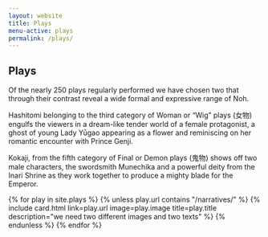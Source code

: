 ```yaml
---
layout: website
title: Plays
menu-active: plays
permalink: /plays/
---
```

<main class="page-content">
  <div class="text-container">
    <h2>Plays</h2>
    <p>Of the nearly 250  plays regularly performed we have chosen two that through their contrast reveal a wide formal and expressive range of Noh. </p>
    <p>Hashitomi belonging to the third category of Woman or “Wig” plays (女物) engulfs the viewers in a dream-like tender world of a female protagonist, a ghost of young Lady Yūgao appearing as a flower and reminiscing on her romantic encounter with Prince Genji. </p>
    <p>Kokaji, from the fifth category of Final or Demon plays (鬼物) shows off two male characters, the swordsmith Munechika and a powerful deity from the Inari Shrine as they work together to produce a mighty blade for the Emperor. </p> 
  </div>
  
  <div class="list-plays">
    <div class="cards-container">
      {% for play in site.plays %}
        {% unless play.url contains "/narratives/" %}
          {% include card.html
            link=play.url
            image=play.image
            title=play.title
            description="we need two different images and two texts"
          %}
        {% endunless %}
      {% endfor %}
    </div>
  </div>

</main>
